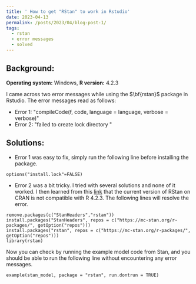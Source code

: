 ```yaml
---
title: ' How to get "RStan" to work in Rstudio'
date: 2023-04-13
permalink: /posts/2023/04/blog-post-1/
tags:
  - rstan 
  - error messages
  - solved
---
```


## Background:
$\textbf{Operating system:}$ Windows, $\textbf{R version:}$ 4.2.3

I came across two error messages while using the $\bf{rstan}$ package in Rstudio. The error messages read as follows:

* Error 1: "compileCode(f, code, language = language, verbose = verbose)"
* Error 2: "failed to create lock directory "

## Solutions:
* Error 1 was easy to fix, simply run the following line before installing the package.
```{r}
options("install.lock"=FALSE)
```

* Error 2 was a bit tricky. I tried with several solutions and none of it worked. I then learned from this [link](https://github.com/stan-dev/rstan/wiki/Configuring-C---Toolchain-for-Windows) that the current version of RStan on CRAN is not compatible with R 4.2.3. The following lines will resolve the error.

```{r}
remove.packages(c("StanHeaders","rstan"))
install.packages("StanHeaders", repos = c("https://mc-stan.org/r-packages/", getOption("repos")))
install.packages("rstan", repos = c("https://mc-stan.org/r-packages/", getOption("repos")))
library(rstan)
```

Now you can check by running the example model code from Stan, and you should be able to run the following line without encountering any error messages.

```{r}
example(stan_model, package = "rstan", run.dontrun = TRUE)
```
